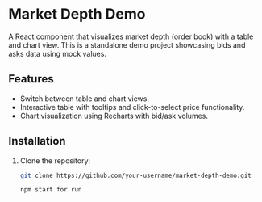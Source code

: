 # Market Depth Demo

A React component that visualizes market depth (order book) with a table and chart view. This is a standalone demo project showcasing bids and asks data using mock values.

## Features
- Switch between table and chart views.
- Interactive table with tooltips and click-to-select price functionality.
- Chart visualization using Recharts with bid/ask volumes.

## Installation
1. Clone the repository:
   ```bash
   git clone https://github.com/your-username/market-depth-demo.git

   npm start for run